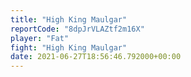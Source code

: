 ```yaml
---
title: "High King Maulgar"
reportCode: "8dpJrVLAZtf2m16X"
player: "Fat"
fight: "High King Maulgar"
date: 2021-06-27T18:56:46.792000+00:00
---
```

